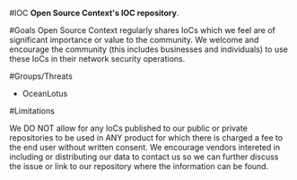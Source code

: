 #IOC
**Open Source Context's IOC repository**.

#Goals
Open Source Context regularly shares IoCs which we feel are of significant importance or value to the community. We welcome and encourage the community (this includes businesses and individuals) to use these IoCs in their network security operations.

#Groups/Threats

- OceanLotus

#Limitations

We DO NOT allow for any IoCs published to our public or private repositories to be used in ANY product for which there is charged a fee to the end user without written consent. We encourage vendors intereted in including or distributing our data to contact us so we can further discuss the issue or link to our repository where the information can be found.
